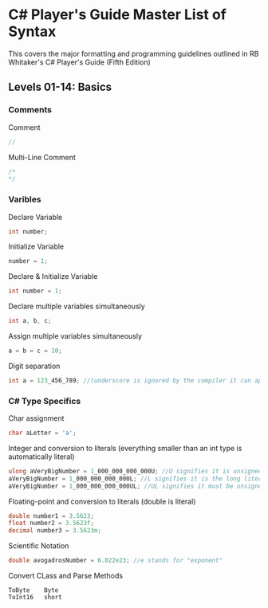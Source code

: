 # C# Player's Guide Master List of Syntax

This covers the major formatting and programming guidelines outlined in RB Whitaker's C# Player's Guide (Fifth Edition)

## Levels 01-14: Basics

### Comments

Comment
```cs
//
```

Multi-Line Comment
```cs
/*
*/
```

### Varibles

Declare Variable
```cs
int number;
```

Initialize Variable
```cs
number = 1;
```

Declare & Initialize Variable
```cs
int number = 1;
```

Declare multiple variables simultaneously
```cs
int a, b, c;
```

Assign multiple variables simultaneously
```cs
a = b = c = 10;
```

Digit separation 
```cs
int a = 123_456_789; //(underscore is ignored by the compiler it can appear anywhere)
```

### C# Type Specifics

Char assignment
```cs
char aLetter = 'a';
```

Integer and conversion to literals (everything smaller than an int type is automatically literal)
```cs
ulong aVeryBigNumber = 1_000_000_000_000U; //U signifies it is unsigned and must be uint or ulong
aVeryBigNumber = 1_000_000_000_000L; //L signifies it is the long literal and must be long or ulong
aVeryBigNumber = 1_000_000_000_000UL; //UL signifies it must be unsigned and long, therefore, a ulong
```

Floating-point and conversion to literals (double is literal)
```cs
double number1 = 3.5623;
float number2 = 3.5623f;
decimal number3 = 3.5623m;
```

Scientific Notation
```cs
double avogadrosNumber = 6.022e23; //e stands for "exponent"
```

Convert CLass and Parse Methods
```
ToByte    Byte
ToInt16   short
```
